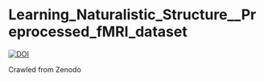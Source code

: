 # Learning_Naturalistic_Structure__Preprocessed_fMRI_dataset

[![DOI](https://www.zenodo.org/badge/DOI/10.5281/zenodo.3647610.svg)](https://doi.org/10.5281/zenodo.3647610)

Crawled from Zenodo